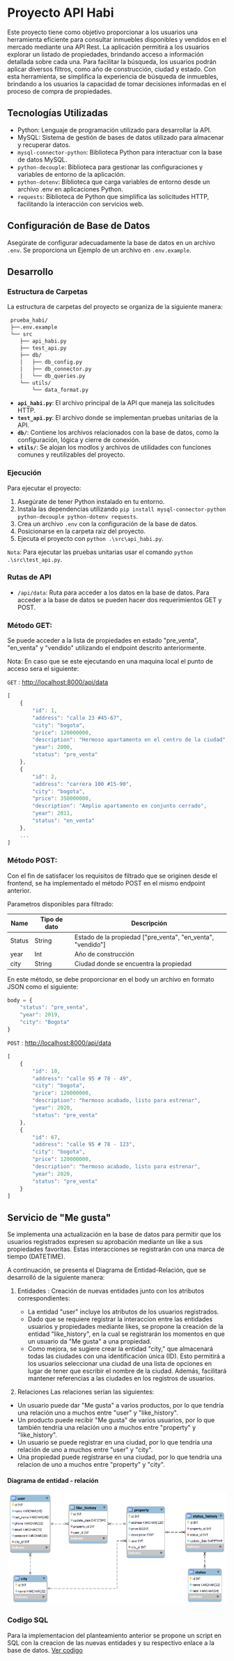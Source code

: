 # Proyecto API Habi

Este proyecto tiene como objetivo proporcionar a los usuarios una herramienta eficiente para consultar inmuebles disponibles y vendidos en el mercado mediante una API Rest. La aplicación permitirá a los usuarios explorar un listado de propiedades, brindando acceso a información detallada sobre cada una. Para facilitar la búsqueda, los usuarios podrán aplicar diversos filtros, como año de construcción, ciudad y estado. Con esta herramienta, se simplifica la experiencia de búsqueda de inmuebles, brindando a los usuarios la capacidad de tomar decisiones informadas en el proceso de compra de propiedades.

## Tecnologías Utilizadas

- Python: Lenguaje de programación utilizado para desarrollar la API.
- MySQL: Sistema de gestión de bases de datos utilizado para almacenar y recuperar datos.
- `mysql-connector-python`: Biblioteca Python para interactuar con la base de datos MySQL.
- `python-decouple`: Biblioteca para gestionar las configuraciones y variables de entorno de la aplicación.
- `python-dotenv`: Biblioteca que carga variables de entorno desde un archivo .env en aplicaciones Python.
- `requests`: Biblioteca de Python que simplifica las solicitudes HTTP, facilitando la interacción con servicios web.


## Configuración de Base de Datos

Asegúrate de configurar adecuadamente la base de datos en un archivo `.env`. Se proporciona un Ejemplo de un archivo en `.env.example`.


## Desarrollo

### Estructura de Carpetas

La estructura de carpetas del proyecto se organiza de la siguiente manera:
```
 prueba_habi/
 ├──.env.example
 └── src
    ├── api_habi.py
    ├── test_api.py
    ├── db/
    │   ├── db_config.py
    │   ├── db_connector.py
    │   └── db_queries.py
    └── utils/
        └── data_format.py
```

- **`api_habi.py`**: El archivo principal de la API que maneja las solicitudes HTTP.
- **`test_api.py`**: El archivo donde se implementan pruebas unitarias de la API.
- **`db/`**: Contiene los archivos relacionados con la base de datos, como la configuración, lógica y cierre de conexión.
- **`utils/`**: Se alojan los modlos y archivos de utilidades con funciones comunes y reutilizables del proyecto.


### Ejecución

Para ejecutar el proyecto:

1. Asegúrate de tener Python instalado en tu entorno.
2. Instala las dependencias utilizando `pip install mysql-connector-python python-decouple python-dotenv requests`.
3. Crea un archivo `.env` con la configuración de la base de datos.
4. Posicionarse en la carpeta raiz del proyecto.
5. Ejecuta el proyecto con `python .\src\api_habi.py`.

`Nota`: Para ejecutar las pruebas unitarias usar el comando `python .\src\test_api.py`.   

### Rutas de API

- `/api/data`: Ruta para acceder a los datos en la base de datos. Para acceder a la base de datos se pueden hacer dos requerimientos GET y POST.

### Método GET: 
Se puede acceder a la lista de propiedades en estado "pre_venta", "en_venta" y "vendido" utilizando el endpoint descrito anteriormente. 

Nota: En caso que se este ejecutando en una maquina local el punto de acceso sera el siguiente:

`GET` : <http://localhost:8000/api/data>

```javascript
[
    {
        "id": 1,
        "address": "calle 23 #45-67",
        "city": "bogota",
        "price": 120000000,
        "description": "Hermoso apartamento en el centro de la ciudad",
        "year": 2000,
        "status": "pre_venta"
    },
    {
        "id": 2,
        "address": "carrera 100 #15-90",
        "city": "bogota",
        "price": 350000000,
        "description": "Amplio apartamento en conjunto cerrado",
        "year": 2011,
        "status": "en_venta"
    },
    ...
]    
```


### Método POST:
Con el fin de satisfacer los requisitos de filtrado que se originen desde el frontend, se ha implementado el método POST en el mismo endpoint anterior. 

Parametros disponibles para filtrado:

|     Name      | Tipo de dato  | Descripción  |
| ------------- | ------------- |------------- |
| Status | String | Estado de la propiedad ["pre_venta", "en_venta", "vendido"]  |
| year | Int  | Año de construcción | 
| city | String  | Ciudad donde se encuentra la propiedad |


En este método, se debe proporcionar en el body un archivo en formato JSON como el siguiente:

```javascript
body = {   
    "status": "pre_venta",
    "year": 2019,
    "city": "Bogota" 
}
```

`POST` : <http://localhost:8000/api/data>

```javascript
[
    {
        "id": 10,
        "address": "calle 95 # 78 - 49",
        "city": "bogota",
        "price": 120000000,
        "description": "hermoso acabado, listo para estrenar",
        "year": 2020,
        "status": "pre_venta"
    },
    {
        "id": 67,
        "address": "calle 95 # 78 - 123",
        "city": "bogota",
        "price": 120000000,
        "description": "hermoso acabado, listo para estrenar",
        "year": 2020,
        "status": "pre_venta"
    }
]    
```

## Servicio de "Me gusta"

Se implementa una actualización en la base de datos para permitir que los usuarios registrados expresen su aprobación mediante un like a sus propiedades favoritas. Estas interacciones se registrarán con una marca de tiempo (DATETIME).

A continuación, se presenta el Diagrama de Entidad-Relación, que se desarrolló de la siguiente manera:

1. Entidades :
	 Creación de nuevas entidades junto con los atributos correspondientes:
	 - La entidad "user" incluye los atributos de los usuarios registrados.
	 - Dado que se requiere registrar la interaccion entre las entidades usuarios y propiedades mediante likes, se propone la creación de la entidad "like_history", en la cual se registrarán los momentos en que un usuario da "Me gusta" a una propiedad.
	 - Como mejora, se sugiere crear la entidad "city," que almacenará todas las ciudades con una identificación única (ID). Esto permitirá a los usuarios seleccionar una ciudad de una lista de opciones en lugar de tener que escribir el nombre de la ciudad. Además, facilitará mantener referencias a las ciudades en los registros de usuarios.

2. Relaciones
Las relaciones serían las siguientes:
- Un usuario puede dar "Me gusta" a varios productos, por lo que tendría una relación uno a muchos entre "user" y "like_history".
- Un producto puede recibir "Me gusta" de varios usuarios, por lo que también tendría una relación uno a muchos entre "property" y "like_history".
- Un usuario se puede registrar en una ciudad, por lo que tendria una relación de uno a muchos entre "user" y "city".
- Una propiedad puede registrarse en  una ciudad, por lo que tendría una relacion de uno a muchos entre "property" y "city".

#### Diagrama de entidad - relación
![](https://github.com/ypochoag/rest_api_python/blob/main/me_gusta/dig_er_habi_me_gusta.png?raw=true)

### Codigo SQL
Para la implementacion del planteamiento anterior se propone un script en SQL con la creacion de las nuevas entidades y su respectivo enlace a la base de datos. 
[Ver codigo](https://github.com/ypochoag/rest_api_python/blob/main/me_gusta/sql_implementacion_me_gusta.sql)
